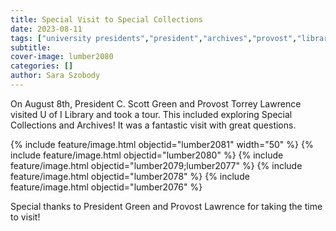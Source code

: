 ```yaml
---
title: Special Visit to Special Collections
date: 2023-08-11
tags: ["university presidents","president","archives","provost","library"]
subtitle: 
cover-image: lumber2080
categories: []
author: Sara Szobody
---
```


On August 8th, President C. Scott Green and Provost Torrey Lawrence visited U of I Library and took a tour. This included exploring Special Collections and Archives! It was a fantastic visit with great questions. 

{% include feature/image.html objectid="lumber2081" width="50" %}
{% include feature/image.html objectid="lumber2080" %}
{% include feature/image.html objectid="lumber2079;lumber2077" %}
{% include feature/image.html objectid="lumber2078" %}
{% include feature/image.html objectid="lumber2076" %}

Special thanks to President Green and Provost Lawrence for taking the time to visit!